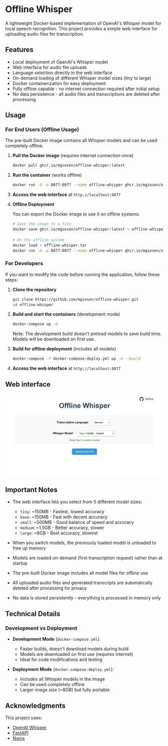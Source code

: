# Offline Whisper

A lightweight Docker-based implementation of OpenAI's Whisper model for local speech recognition. This project provides a simple web interface for uploading audio files for transcription.

## Features

- Local deployment of OpenAI's Whisper model
- Web interface for audio file uploads
- Language selection directly in the web interface
- On-demand loading of different Whisper model sizes (tiny to large)
- Docker containerization for easy deployment
- Fully offline capable - no internet connection required after initial setup
- No data persistence - all audio files and transcriptions are deleted after processing

## Usage

### For End Users (Offline Usage)

The pre-built Docker image contains all Whisper models and can be used completely offline.

1. **Pull the Docker image** (requires internet connection once)

   ```bash
   docker pull ghcr.io/mgiesen/offline-whisper:latest
   ```

2. **Run the container** (works offline)

   ```bash
   docker run -d -p 8077:8077 --name offline-whisper ghcr.io/mgiesen/offline-whisper:latest
   ```

3. **Access the web interface** at `http://localhost:8077`

4. **Offline Deployment**

   You can export the Docker image to use it on offline systems:

   ```bash
   # Save the image to a file
   docker save ghcr.io/mgiesen/offline-whisper:latest > offline-whisper.tar

   # On the offline system
   docker load < offline-whisper.tar
   docker run -d -p 8077:8077 --name offline-whisper ghcr.io/mgiesen/offline-whisper:latest
   ```

### For Developers

If you want to modify the code before running the application, follow these steps:

1. **Clone the repository**

   ```bash
   git clone https://github.com/mgiesen/offline-whisper.git
   cd offline-whisper
   ```

2. **Build and start the containers** (development mode)

   ```bash
   docker-compose up -d
   ```

   Note: The development build doesn't preload models to save build time. Models will be downloaded on first use.

3. **Build for offline deployment** (includes all models)

   ```bash
   docker-compose -f docker-compose-deploy.yml up -d --build
   ```

4. **Access the web interface** at `http://localhost:8077`

## Web interface

![Image](readme/webapp.png)

## Important Notes

- The web interface lets you select from 5 different model sizes:

  - `tiny`: ~150MB - Fastest, lowest accuracy
  - `base`: ~150MB - Fast with decent accuracy
  - `small`: ~500MB - Good balance of speed and accuracy
  - `medium`: ~1.5GB - Better accuracy, slower
  - `large`: ~6GB - Best accuracy, slowest

- When you switch models, the previously loaded model is unloaded to free up memory
- Models are loaded on-demand (first transcription request) rather than at startup
- The pre-built Docker image includes all model files for offline use
- All uploaded audio files and generated transcripts are automatically deleted after processing for privacy
- No data is stored persistently - everything is processed in memory only

## Technical Details

### Development vs Deployment

- **Development Mode** (`docker-compose.yml`):

  - Faster builds, doesn't download models during build
  - Models are downloaded on first use (requires internet)
  - Ideal for code modifications and testing

- **Deployment Mode** (`docker-compose-deploy.yml`):
  - Includes all Whisper models in the image
  - Can be used completely offline
  - Larger image size (~8GB) but fully portable

## Acknowledgments

This project uses:

- [OpenAI Whisper](https://github.com/openai/whisper)
- [FastAPI](https://fastapi.tiangolo.com/)
- [Nginx](https://nginx.org/)
